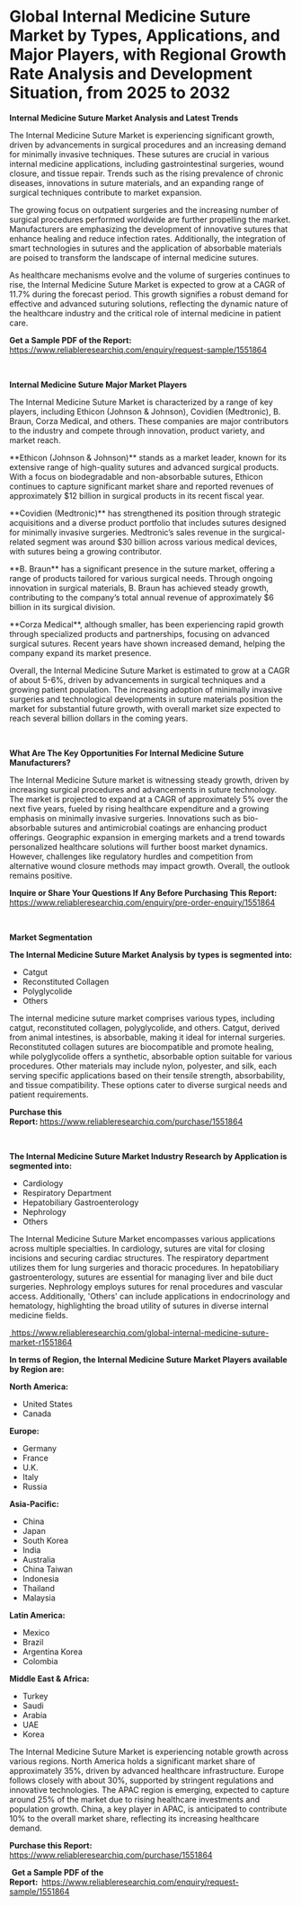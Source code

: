 <p><h1>Global Internal Medicine Suture Market by Types, Applications, and Major Players, with Regional Growth Rate Analysis and Development Situation, from 2025 to 2032</h1></p><p><strong>Internal Medicine Suture Market Analysis and Latest Trends</strong></p>
<p><p>The Internal Medicine Suture Market is experiencing significant growth, driven by advancements in surgical procedures and an increasing demand for minimally invasive techniques. These sutures are crucial in various internal medicine applications, including gastrointestinal surgeries, wound closure, and tissue repair. Trends such as the rising prevalence of chronic diseases, innovations in suture materials, and an expanding range of surgical techniques contribute to market expansion.</p><p>The growing focus on outpatient surgeries and the increasing number of surgical procedures performed worldwide are further propelling the market. Manufacturers are emphasizing the development of innovative sutures that enhance healing and reduce infection rates. Additionally, the integration of smart technologies in sutures and the application of absorbable materials are poised to transform the landscape of internal medicine sutures.</p><p>As healthcare mechanisms evolve and the volume of surgeries continues to rise, the Internal Medicine Suture Market is expected to grow at a CAGR of 11.7% during the forecast period. This growth signifies a robust demand for effective and advanced suturing solutions, reflecting the dynamic nature of the healthcare industry and the critical role of internal medicine in patient care.</p></p>
<p><strong>Get a Sample PDF of the Report:&nbsp;</strong> <a href="https://www.reliableresearchiq.com/enquiry/request-sample/1551864?utm_campaign=3200&utm_medium=2&utm_source=Github&utm_content=ia&utm_term=14042025&utm_id=internal-medicine-suture">https://www.reliableresearchiq.com/enquiry/request-sample/1551864</a></p>
<p>&nbsp;</p>
<p><strong>Internal Medicine Suture Major Market Players</strong></p>
<p><p>The Internal Medicine Suture Market is characterized by a range of key players, including Ethicon (Johnson & Johnson), Covidien (Medtronic), B. Braun, Corza Medical, and others. These companies are major contributors to the industry and compete through innovation, product variety, and market reach.</p><p>**Ethicon (Johnson & Johnson)** stands as a market leader, known for its extensive range of high-quality sutures and advanced surgical products. With a focus on biodegradable and non-absorbable sutures, Ethicon continues to capture significant market share and reported revenues of approximately $12 billion in surgical products in its recent fiscal year.</p><p>**Covidien (Medtronic)** has strengthened its position through strategic acquisitions and a diverse product portfolio that includes sutures designed for minimally invasive surgeries. Medtronic’s sales revenue in the surgical-related segment was around $30 billion across various medical devices, with sutures being a growing contributor.</p><p>**B. Braun** has a significant presence in the suture market, offering a range of products tailored for various surgical needs. Through ongoing innovation in surgical materials, B. Braun has achieved steady growth, contributing to the company’s total annual revenue of approximately $6 billion in its surgical division.</p><p>**Corza Medical**, although smaller, has been experiencing rapid growth through specialized products and partnerships, focusing on advanced surgical sutures. Recent years have shown increased demand, helping the company expand its market presence.</p><p>Overall, the Internal Medicine Suture Market is estimated to grow at a CAGR of about 5-6%, driven by advancements in surgical techniques and a growing patient population. The increasing adoption of minimally invasive surgeries and technological developments in suture materials position the market for substantial future growth, with overall market size expected to reach several billion dollars in the coming years.</p></p>
<p>&nbsp;</p>
<p><strong>What Are The Key Opportunities For Internal Medicine Suture Manufacturers?</strong></p>
<p><p>The Internal Medicine Suture market is witnessing steady growth, driven by increasing surgical procedures and advancements in suture technology. The market is projected to expand at a CAGR of approximately 5% over the next five years, fueled by rising healthcare expenditure and a growing emphasis on minimally invasive surgeries. Innovations such as bio-absorbable sutures and antimicrobial coatings are enhancing product offerings. Geographic expansion in emerging markets and a trend towards personalized healthcare solutions will further boost market dynamics. However, challenges like regulatory hurdles and competition from alternative wound closure methods may impact growth. Overall, the outlook remains positive.</p></p>
<p><strong>Inquire or Share Your Questions If Any Before Purchasing This Report:</strong> <a href="https://www.reliableresearchiq.com/enquiry/pre-order-enquiry/1551864?utm_campaign=3200&utm_medium=2&utm_source=Github&utm_content=ia&utm_term=14042025&utm_id=internal-medicine-suture">https://www.reliableresearchiq.com/enquiry/pre-order-enquiry/1551864</a></p>
<p>&nbsp;</p>
<p><strong>Market Segmentation</strong></p>
<p><strong>The Internal Medicine Suture Market Analysis by types is segmented into:</strong></p>
<p><ul><li>Catgut</li><li>Reconstituted Collagen</li><li>Polyglycolide</li><li>Others</li></ul></p>
<p><p>The internal medicine suture market comprises various types, including catgut, reconstituted collagen, polyglycolide, and others. Catgut, derived from animal intestines, is absorbable, making it ideal for internal surgeries. Reconstituted collagen sutures are biocompatible and promote healing, while polyglycolide offers a synthetic, absorbable option suitable for various procedures. Other materials may include nylon, polyester, and silk, each serving specific applications based on their tensile strength, absorbability, and tissue compatibility. These options cater to diverse surgical needs and patient requirements.</p></p>
<p><strong>Purchase this Report:&nbsp;</strong><a href="https://www.reliableresearchiq.com/purchase/1551864?utm_campaign=3200&utm_medium=2&utm_source=Github&utm_content=ia&utm_term=14042025&utm_id=internal-medicine-suture">https://www.reliableresearchiq.com/purchase/1551864</a></p>
<p>&nbsp;</p>
<p><strong>The Internal Medicine Suture Market Industry Research by Application is segmented into:</strong></p>
<p><ul><li>Cardiology</li><li>Respiratory Department</li><li>Hepatobiliary Gastroenterology</li><li>Nephrology</li><li>Others</li></ul></p>
<p><p>The Internal Medicine Suture Market encompasses various applications across multiple specialties. In cardiology, sutures are vital for closing incisions and securing cardiac structures. The respiratory department utilizes them for lung surgeries and thoracic procedures. In hepatobiliary gastroenterology, sutures are essential for managing liver and bile duct surgeries. Nephrology employs sutures for renal procedures and vascular access. Additionally, 'Others' can include applications in endocrinology and hematology, highlighting the broad utility of sutures in diverse internal medicine fields.</p></p>
<p><a href="https://www.reliableresearchiq.com/global-internal-medicine-suture-market-r1551864?utm_campaign=3200&utm_medium=2&utm_source=Github&utm_content=ia&utm_term=14042025&utm_id=internal-medicine-suture">&nbsp;https://www.reliableresearchiq.com/global-internal-medicine-suture-market-r1551864</a></p>
<p><strong>In terms of Region, the Internal Medicine Suture Market Players available by Region are:</strong></p>
<p>
    <p> <strong> North America: </strong>
        <ul>
            <li>United States</li>
            <li>Canada</li>
        </ul>
        </p> 
    <p> <strong> Europe: </strong>
        <ul>
            <li>Germany</li>
            <li>France</li>
            <li>U.K.</li>
            <li>Italy</li>
            <li>Russia</li>
        </ul>
        </p> 
    <p> <strong> Asia-Pacific: </strong>
        <ul>
            <li>China</li>
            <li>Japan</li>
            <li>South Korea</li>
            <li>India</li>
            <li>Australia</li>
            <li>China Taiwan</li>
            <li>Indonesia</li>
            <li>Thailand</li>
            <li>Malaysia</li>
        </ul>
        </p> 
    <p> <strong> Latin America: </strong>
        <ul>
            <li>Mexico</li>
            <li>Brazil</li>
            <li>Argentina Korea</li>
            <li>Colombia</li>
        </ul>
        </p> 
    <p> <strong> Middle East & Africa: </strong>
        <ul>
            <li>Turkey</li>
            <li>Saudi</li>
            <li>Arabia</li>
            <li>UAE</li>
            <li>Korea</li>
        </ul>
    </p>
    </p>
<p><p>The Internal Medicine Suture Market is experiencing notable growth across various regions. North America holds a significant market share of approximately 35%, driven by advanced healthcare infrastructure. Europe follows closely with about 30%, supported by stringent regulations and innovative technologies. The APAC region is emerging, expected to capture around 25% of the market due to rising healthcare investments and population growth. China, a key player in APAC, is anticipated to contribute 10% to the overall market share, reflecting its increasing healthcare demand.</p></p>
<p><strong>Purchase this Report: </strong><a href="https://www.reliableresearchiq.com/purchase/1551864?utm_campaign=3200&utm_medium=2&utm_source=Github&utm_content=ia&utm_term=14042025&utm_id=internal-medicine-suture">https://www.reliableresearchiq.com/purchase/1551864</a></p>
<p>&nbsp;<strong>Get a Sample PDF of the Report:&nbsp;&nbsp;</strong><a href="https://www.reliableresearchiq.com/enquiry/request-sample/1551864?utm_campaign=3200&utm_medium=2&utm_source=Github&utm_content=ia&utm_term=14042025&utm_id=internal-medicine-suture">https://www.reliableresearchiq.com/enquiry/request-sample/1551864</a></p>
<p><strong></strong></p>
<p><p></p><p></p><p></p></p>